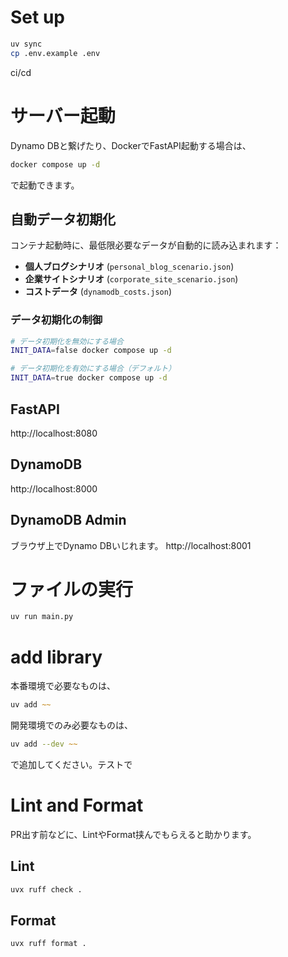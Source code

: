# Set up 
```zsh
uv sync
cp .env.example .env
```

ci/cd

# サーバー起動
Dynamo DBと繋げたり、DockerでFastAPI起動する場合は、

```zsh
docker compose up -d
```
で起動できます。

## 自動データ初期化
コンテナ起動時に、最低限必要なデータが自動的に読み込まれます：

- **個人ブログシナリオ** (`personal_blog_scenario.json`)
- **企業サイトシナリオ** (`corporate_site_scenario.json`) 
- **コストデータ** (`dynamodb_costs.json`)

### データ初期化の制御
```zsh
# データ初期化を無効にする場合
INIT_DATA=false docker compose up -d

# データ初期化を有効にする場合（デフォルト）
INIT_DATA=true docker compose up -d
```

## FastAPI
http://localhost:8080

## DynamoDB
http://localhost:8000

## DynamoDB Admin 
ブラウザ上でDynamo DBいじれます。
http://localhost:8001




# ファイルの実行
```zsh
uv run main.py
```

# add library
本番環境で必要なものは、
```zsh
uv add ~~
```

開発環境でのみ必要なものは、
```zsh
uv add --dev ~~
```

で追加してください。テストで

# Lint and Format
PR出す前などに、LintやFormat挟んでもらえると助かります。

## Lint 
```zsh
uvx ruff check .
```

## Format
```zsh
uvx ruff format .
```


